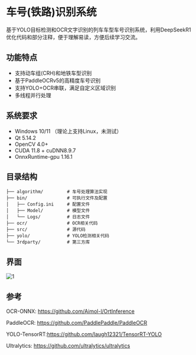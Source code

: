 # 车号(铁路)识别系统

基于YOLO目标检测和OCR文字识别的列车车型车号识别系统，利用DeepSeekR1 优化代码和部分注释，便于理解易读，方便后续学习交流。

## 功能特点

- 支持动车组(CRH)和地铁车型识别
- 基于PaddleOCRv5的高精度车号识别
- 支持YOLO+OCR串联，满足自定义区域识别
- 多线程并行处理

## 系统要求

- Windows 10/11 （理论上支持Linux，未测试）
- Qt 5.14.2
- OpenCV 4.0+
- CUDA 11.8 + cuDNN8.9.7
- OnnxRuntime-gpu 1.16.1

## 目录结构

```
├── algorithm/         # 车号处理算法实现
├── bin/               # 可执行文件及配置
│   ├── Config.ini     # 配置文件
│   ├── Model/         # 模型文件
│   └── Logs/          # 日志文件
├── ocr/               # OCR相关代码
├── src/               # 源代码
├── yolo/              # YOLO检测相关代码
└── 3rdparty/          # 第三方库
```

## 界面

![1](E:\Code\Study\GitDemo\OCR_YOLO_QT\assert\1.png)

## 参考

OCR-ONNX: https://github.com/Aimol-l/OrtInference

PaddleOCR: https://github.com/PaddlePaddle/PaddleOCR

YOLO-TensorRT:https://github.com/laugh12321/TensorRT-YOLO

Ultralytics: https://github.com/ultralytics/ultralytics



